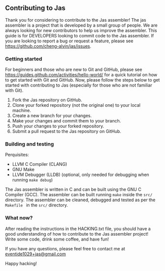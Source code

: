 ## Contributing to Jas

Thank you for considering to contribute to the Jas assembler! The jas assembler is a project that is developed by a
small group of people. We are always looking for new contributors to help us improve the assembler. This guide is 
for DEVELOPERS looking to commit code to the Jas assembler. If you are looking to report a bug or request a
feature, please see https://github.com/cheng-alvin/jas/issues.

### Getting started
For beginners and those who are new to Git and GitHub, please see https://guides.github.com/activities/hello-world/
for a quick tutorial on how to get started with Git and GitHub. Now, please follow the steps below to get started
with contributing to Jas (especially for those who are not familiar with Git).

1. Fork the Jas repository on GitHub.
2. Clone your forked repository (not the original one) to your local machine.
3. Create a new branch for your changes.
4. Make your changes and commit them to your branch.
5. Push your changes to your forked repository.
6. Submit a pull request to the Jas repository on GitHub.

### Building and testing
Perquisites:
- LLVM C Compiler (CLANG)
- GNU Make
- LLVM Debugger (LLDB) (optional, only needed for debugging when running `make debug`)

The Jas assembler is written in C and can be built using the GNU C Compiler (GCC). The assembler can be built
running `make` inside the `src/` directory. The assembler can be cleaned, debugged and tested as per the `Makefile
` in the `src/` directory.

### What now?
After reading the instructions in the HACKING.txt file, you should have a good understanding of how to contribute
to the Jas assembler project! Write some code, drink some coffee, and have fun!

If you have any questions, please feel free to contact me at eventide1029+jas@gmail.com

Happy hacking!
